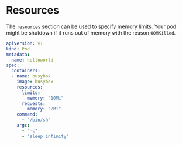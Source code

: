 # Resources

The `resources` section can be used to specify memory limits. Your pod might be shutdown if it runs out of memory with the reason `OOMKilled`.

```yaml
apiVersion: v1
kind: Pod
metadata:
  name: helloworld
spec:
  containers:
  - name: busybox
    image: busybox
    resources:
      limits:
        memory: "10Mi"
      requests:
        memory: "2Mi"
    command:
      - "/bin/sh"
    args:
      - "-c"
      - "sleep infinity"
```
